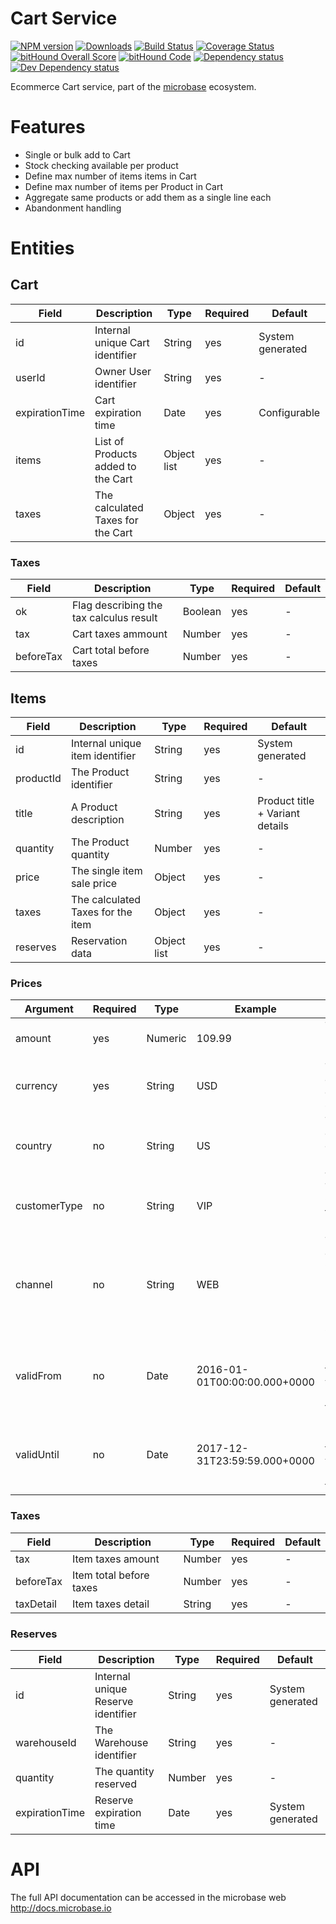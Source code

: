 # Cart Service

[![NPM version][npm-image]][npm-url] 
[![Downloads][downloads-image]][npm-url] 
[![Build Status][travis-image]][travis-url] 
[![Coverage Status][coveralls-image]][coveralls-url] 
[![bitHound Overall Score][bithound-overal-image]][bithound-url]
[![bitHound Code][bithound-code-image]][bithound-url]
[![Dependency status][bithound-image]][bithound-url] 
[![Dev Dependency status][bithound-dev-image]][bithound-url] 

[npm-url]:https://npmjs.org/package/microbase
[downloads-image]:http://img.shields.io/npm/dm/microbase.svg
[npm-image]:http://img.shields.io/npm/v/microbase.svg

[travis-url]:https://travis-ci.org/microbaseio/micro-cart-service
[travis-image]:http://img.shields.io/travis/microbaseio/micro-cart-service/develop.svg
[coveralls-url]:https://coveralls.io/r/microbaseio/micro-cart-service
[coveralls-image]:https://img.shields.io/coveralls/microbaseio/micro-cart-service/develop.svg

[bithound-url]:https://www.bithound.io/github/microbaseio/micro-cart-service/develop
[bithound-overal-image]:https://www.bithound.io/github/microbaseio/micro-cart-service/badges/score.svg
[bithound-image]:https://img.shields.io/bithound/dependencies/github/microbaseio/micro-cart-service.svg
[bithound-dev-image]:https://img.shields.io/bithound/devDependencies/github/microbaseio/micro-cart-service.svg
[bithound-code-image]:https://www.bithound.io/github/microbaseio/micro-cart-service/badges/code.svg

Ecommerce Cart service, part of the [microbase](http://microbase.io) 
ecosystem.

# Features

* Single or bulk add to Cart
* Stock checking available per product
* Define max number of items items in Cart
* Define max number of items per Product in Cart
* Aggregate same products or add them as a single line each
* Abandonment handling

# Entities

## Cart

Field | Description| Type | Required | Default
------|------------|------|----------|--------
id | Internal unique Cart identifier | String | yes | System generated
userId | Owner User identifier | String | yes | -
expirationTime | Cart expiration time | Date | yes | Configurable
items | List of Products added to the Cart | Object list | yes | -
taxes | The calculated Taxes for the Cart | Object | yes | -

### Taxes

Field | Description| Type | Required | Default
------|------------|------|----------|--------
ok | Flag describing the tax calculus result | Boolean | yes | -
tax | Cart taxes ammount | Number | yes | -
beforeTax | Cart total before taxes | Number | yes | -

## Items

Field | Description| Type | Required | Default
------|------------|------|----------|--------
id | Internal unique item identifier | String | yes | System generated
productId | The Product identifier | String | yes | -
title | A Product description | String | yes | Product title + Variant details
quantity | The Product quantity | Number | yes | -
price | The single item sale price | Object | yes | -
taxes | The calculated Taxes for the item | Object | yes | -  
reserves | Reservation data | Object list | yes | -

### Prices

Argument | Required | Type | Example | Description
---------|----------|------|---------|------------
amount       | yes | Numeric | 109.99 | The Product base price
currency     | yes | String  | USD | The currency code (ISO 4217)
country      | no  | String  | US  | The country code (ISO 3166-1 alpha-2)
customerType | no  | String  | VIP | The Customer type (VIP, B2B, B2C)
channel      | no  | String  | WEB | The channel the Customer is using (WEB, MOBILE, Physical store ID)
validFrom    | no  | Date    | 2016-01-01T00:00:00.000+0000 | Date start (inclusive) for the validy period of this Price.
validUntil   | no  | Date    | 2017-12-31T23:59:59.000+0000 | Date end (inclusive) for the validy period of this Price.

### Taxes

Field | Description| Type | Required | Default
------|------------|------|----------|--------
tax | Item taxes amount | Number | yes | -
beforeTax | Item total before taxes | Number | yes | -
taxDetail | Item taxes detail | String | yes | -


### Reserves

Field | Description| Type | Required | Default
------|------------|------|----------|--------
id | Internal unique Reserve identifier | String | yes | System generated
warehouseId | The Warehouse identifier | String | yes | -
quantity | The quantity reserved | Number | yes | -
expirationTime | Reserve expiration time | Date | yes | System generated

# API

The full API documentation can be accessed in the microbase web http://docs.microbase.io
